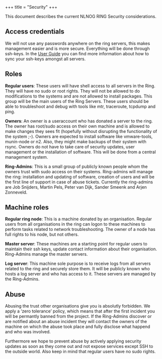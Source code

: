 +++
title = "Security"
+++

This document describes the current NLNOG RING Security considerations.

## Access credentials
We will not use any passwords anywhere on the ring servers, this makes management easier and is more secure. Everything will be done through ssh-keys. In the [User Guide](/user-guide) you can find more information about how to sync your ssh-keys amongst all servers.

## Roles
**Regular users**: These users will have shell access to all servers in the Ring. They will have no sudo or root rights. They will not be allowed to do modifications to the systems and are not allowed to install packages. This group will be the main users of the Ring Servers. These users should be able to troubleshoot and debug with tools like mtr, traceroute, tcpdump and ping.

**Owners**: An owner is a useraccount who has donated a server to the ring. The owner has root/sudo access on their own machine and is allowed to make changes they sees fit (hopefully without disrupting the functionality of the system ;-). Owners are expected to install software like vmware-tools, munin-node or n2. Also, they might make backups of their system with rsync. Owners do not have to take care of security updates, user management or the installation of software. This will be done from a central management system.

**Ring-Admins**: This is a small group of publicly known people whom the owners trust with sudo access on their systems. Ring-admins will manage the ring: installation and updating of software, creation of users and will be the first line of support in case of abuse tickets. Currently the ring-admins are Job Snijders, Martin Pels, Peter van Dijk, Sander Smeenk and Arjen Zonneveld.

## Machine roles
**Regular ring node**: This is a machine donated by an organisation. Regular users from all organisations in the ring can logon to these machines to perform tasks related to network troubleshooting. The owner of a node has full rights to his node, but not others.

**Master server**: These machines are a starting point for regular users to maintain their ssh keys, update contact information about their organisation. Ring-Admins manage the master servers.

**Log server**: This machine sole purpose is to receive logs from all servers related to the ring and securely store them. It will be publicly known who hosts a log server and who has access to it. These servers are managed by the Ring-Admins.

## Abuse
Abusing the trust other organisations give you is absolutly forbidden. We apply a ‘zero tolerance’ policy, which means that after the first incident you will be permantly banned from the project. If the Ring-Admins discover or are notified about an abuse incident they will contact the owners of the machine on which the abuse took place and fully disclose what happend and who was involved.

Furthermore we hope to prevent abuse by actively applying security updates as soon as they come out and not expose services except SSH to the outside world. Also keep in mind that regular users have no sudo rights.

